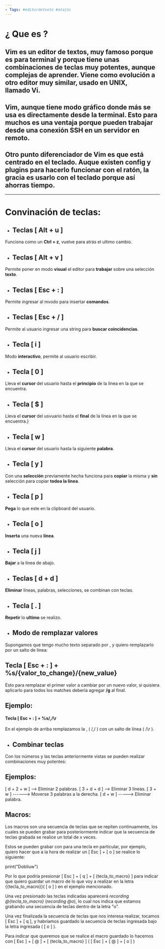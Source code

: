 ```yaml
--- 
- Tags: #editordetexto #atajos 
---
```


# ¿ Que es ?

## Vim es un editor de textos, muy famoso porque es para terminal y porque tiene unas combinaciones de teclas muy potentes, aunque complejas de aprender. Viene como evolución a otro editor muy similar, usado en UNIX, llamado **Vi**.
## Vim, aunque tiene modo gráfico donde más se usa es directamente desde la terminal. Esto para muchos es una ventaja porque pueden trabajar desde una conexión SSH en un servidor en remoto.

## Otro punto diferenciador de Vim es que está centrado en el teclado. Auque existen config y plugins para hacerlo funcionar con el ratón, la gracia es usarlo con el teclado porque así ahorras tiempo.

----

# Convinación de teclas:


- ## Teclas [ Alt + u ]
Funciona como un **Ctrl + z**, vuelve para atrás el ultimo cambio.

- ## Teclas [ Alt + v ] 
Permite poner en modo **visual** el editor para **trabajar** sobre una selección **texto**.

- ## Teclas [ Esc + : ]
Permite ingresar al mvodo para insertar **comandos**. 

- ## Teclas [ Esc + / ] 
Permite al usuario ingresar una string para **buscar coincidencias**. 

- ## Tecla [ i ]
Modo **interactivo**, permite al usuario escribir.

- ## Tecla [ 0 ] 
Lleva el **cursor** del usuario hasta el **principio** de la línea en la que se encuentra. 

- ## Tecla [ $ ] 
Lleva el **cursor** del usvuario hasta el **final** de la línea en la que se encuentra.}

- ## Tecla [ w ]
Lleva el **cursor** del usuario hasta la siguiente **palabra**. 

- ## Tecla [ y ]
Con una **selección** previamente hecha funciona para **copiar** la misma y **sin** selección para copiar **todoa la línea**.

- ## Tecla [ p ]
**Pega** lo que este en la clipboard del usuario.

- ## Tecla [ o ]
**Inserta** una nueva **línea**.

- ## Tecla [ j ]
**Bajar** a la línea de abajo.

- ## Teclas [ d + d ]
**Eliminar** líneas, palabras, selecciones, se combinan con teclas.

- ## Tecla [ . ]
**Repetir** lo **ultimo** se realizo.

- ## Modo de remplazar valores 
Supongamos que tengo mucho texto separado por , y quiero remplazarlo por un salto de línea: 
## Tecla [ Esc + : ] +  %s/{valor_to_change}/{new_value} 
Esto para remplazar el primer valor a cambiar por un nuevo valor, si quisiera aplicarlo para todos los matches debería agregar **/g** al final.

## Ejemplo: 
#### Tecla [ Esc + : ] + %s/,/\r 
En el ejemplo de arriba remplazamos la , ( /,/ )  con un salto de línea ( /\r ). 

- ## Combinar teclas 
Con los números y las teclas anteriormente vistas se pueden realizar combinaciones muy potentes: 

## Ejemplos: 

[ d +  2  + w ] --> Eliminar 2 palabras.
[ 3 + d + d ] --> Eliminar 3 líneas.
[ 3 + w ] ------> Moverse 3 palabras a la derecha.
[ d + w ]  -----> Eliminar palabra.

## Macros: 

Los macros son una secuencia de teclas que se repiten continuamente, los cuales se pueden grabar para posteriormente indicar que la secuencia de teclas grabada se realice un total de x veces. 

Estos se pueden grabar con para una tecla en particular, por ejemplo, quiero hacer que a la hora de realizar un [ Esc ] + [ o ] se realice lo siguiente: 

print("Dobliuw")

Por lo que podría presionar [ Esc ] + [ q ] + [ {tecla_to_macro} ] para indicar que quiero guardar un macro de lo que voy a realizar en la letra {{tecla_to_macro}}( [ o ] ) en el ejemplo mencionado. 

Una vez presionado las teclas indicadas aparecerá *recording @{tecla_to_macro}* (*recording @o*), lo cual nos indica que estamos grabando una secuencia de teclas dentro de la letra "o". 

Una vez finalizada la secuencia de teclas que nos interesa realizar, tocamos [ Esc ] + [ q ], y habríamos guardado la secuencia de teclas ingresada bajo la letra ingresada ( [ o ] ). 

Para indicar que queremos que se realice el macro guardado lo hacemos con [ Esc ] + [ @ ] + [ {tecla_to_macro} ] ( [ Esc ] + [ @ ] + [ o ] )
